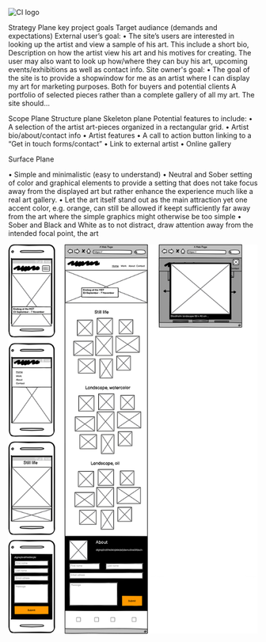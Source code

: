 ![CI logo](https://codeinstitute.s3.amazonaws.com/fullstack/ci_logo_small.png)


Strategy Plane
key project goals
Target audiance
(demands and expectations)
External user’s goal:
•	The site’s users are interested in looking up the artist and view a sample of his art. This include a short bio, Description on how the artist view his art and his motives for creating. The user may also want to look up how/where they can buy his art, upcoming events/exhibitions as well as contact info.
Site owner's goal:
•	The goal of the site is to provide a shopwindow for me as an artist where I can display my art for marketing purposes. Both for buyers and potential clients A portfolio of selected pieces rather than a complete gallery of all my art. The site should…

Scope Plane
Structure plane
Skeleton plane
Potential features to include:
•	A selection of the artist art-pieces organized in a rectangular grid.
•	Artist bio/about/contact info
•	Artist features
•	A call to action button linking to a “Get in touch forms/contact”
•	Link to external artist
•	Online gallery

Surface Plane

•	Simple and minimalistic (easy to understand)
•	Neutral and Sober setting of color and graphical elements to provide a setting that does not take focus away from the displayed art but rather enhance the experience much like a real art gallery.
•	Let the art itself stand out as the main attraction yet one accent color, e.g. orange, can still be allowed if keept sufficiently far away from the art where the simple graphics might otherwise be too simple 
•	Sober and Black and White as to not distract, draw attention away from the intended focal point, the art








![Wireframe](Wireframe-p1.png "initial wireframe")